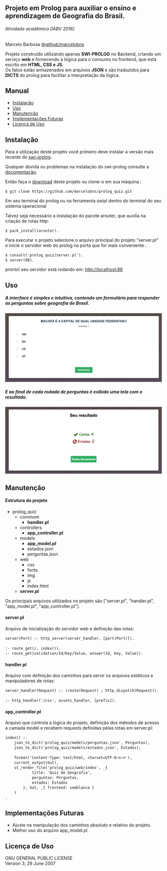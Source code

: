 
## Projeto em Prolog para auxiliar o ensino e aprendizagem de Geografia do Brasil.
###### Atividade acadêmica [IABV 2016]
Marcelo Barbosa [@github/marcelobns](https://github.com/marcelobns)

Projeto construído utilizando apenas **SWI-PROLOG** no Backend, criando um serviço **web** e fornecendo a lógica para o consumo no frontend, que está escrito em **HTML, CSS e JS**.<br>
Os fatos estão armazenados em arquivos **JSON** e são traduzidos para **DICTS** do prolog para facilitar a interpretação da lógica.


## Manual
* [Instalação](https://github.com/marcelobns/prolog_quiz#instalação)
* [Uso](https://github.com/marcelobns/prolog_quiz#uso)
* [Manutenção](https://github.com/marcelobns/prolog_quiz#manutenção)
* [Implementações Futuras](https://github.com/marcelobns/prolog_quiz#implementações-futuras)
* [Licença de Uso](https://github.com/marcelobns/prolog_quiz/blob/master/LICENSE)

## Instalação
Para a utilização deste projeto você primeiro deve instalar a versão mais recente do [swi-prolog](http://www.swi-prolog.org/Download.html).

Qualquer dúvida ou problemas na instalação do swi-prolog consulte a [documentação](http://www.swi-prolog.org/pldoc/doc_for?object=manual).

Então faça o [download](https://github.com/marcelobns/prolog_quiz/archive/master.zip) deste projeto ou clone-o em sua máquina :
```
$ git clone https://github.com/marcelobns/prolog_quiz.git
```
Em seu terminal do prolog ou na ferramenta swipl dentro do terminal do seu sistema operacional

Talvez seja necessário a instalação do pacote arouter, que auxilia na criação de rotas http:
```
$ pack_install(arouter).
```
Para executar o projeto selecione o arquivo principal do projeto "server.pl" e inicie o servidor web do prolog na porta que for mais conveniente :
```
$ consult('prolog_quiz/server.pl').
$ server(88).
```
pronto! seu servidor está rodando em: [http://localhost:88](http://localhost:88)

## Uso
##### A interface é simples e intuitiva, contendo um formulário para responder as perguntas sobre geografia do Brasil.
![form](web/img/doc/form.png)
##### E ao final de cada rodada de perguntas é exibido uma tela com o resultado.
![result](web/img/doc/result.png)

## Manutenção
#### Estrutura do projeto
* prolog_quiz
    * commom
        * **handler.pl**
    * controllers
        * **app_controller.pl**
    * models
        * **app_model.pl**
        * estados.json
        * perguntas.json
    * web
        * css
        * fonts
        * img
        * js
        * index.html
    * **server.pl**

Os principais arquivos utilizados no projeto são ["server.pl", "handler.pl", "app_model.pl", "app_controller.pl"].

#### server.pl
Arquivo de inicialização do servidor web e definição das rotas:
```
server(Port) :- http_server(server_handler, [port(Port)]).

:- route_get(/, index()).
:- route_get(validation/Id/Key/Value, answer(Id, Key, Value)).
```
#### handler.pl
Arquivo com definição dos caminhos para servir os arquivos estáticos e manipuladores de rotas:
```
server_handler(Request) :- (route(Request) ; http_dispatch(Request)).

:- http_handler('/css', assets_handler, [prefix]).
```
#### app_controller.pl
Arquivo que controla a lógica do projeto, definição dos métodos de acesso a camada model e recebem requests definidas pelas rotas em server.pl:
```
index() :-
    json_to_dict('prolog_quiz/models/perguntas.json', Perguntas),
    json_to_dict('prolog_quiz/models/estados.json', Estados),

    format('Content-Type: text/html; charset=UTF-8~n~n'),
    current_output(Out),
    st_render_file('prolog_quiz/web/index', _{
            title: 'Quiz de Geografia',
            perguntas: Perguntas,
            estados: Estados
        }, Out, _{ frontend: semblance }
    )
.
```
## Implementações Futuras
* Ajuste na manipulação dos caminhos absoluto e relativo do projeto.
* Melhor uso do arquivo app_model.pl

## Licença de Uso
GNU GENERAL PUBLIC LICENSE <br>
   Version 3, 29 June 2007
